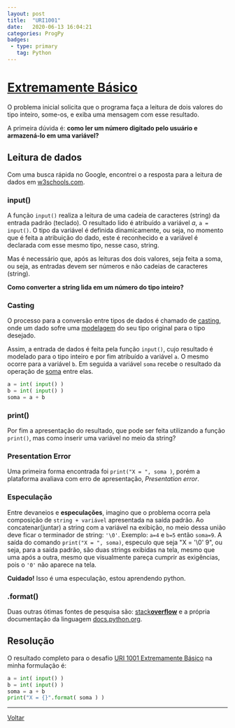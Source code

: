 ```yaml
---
layout: post
title:  "URI1001"
date:   2020-06-13 16:04:21
categories: ProgPy
badges:
 - type: primary
   tag: Python
---
```


# [Extremamente Básico](https://www.urionlinejudge.com.br/judge/pt/problems/view/1001)

O problema inicial solicita que o programa faça a leitura de dois valores do tipo inteiro, some-os, e exiba uma mensagem com esse resultado.

A primeira dúvida é: **como ler um número digitado pelo usuário e armazená-lo em uma variável?**

<!--more-->

## Leitura de dados
Com uma busca rápida no Google, encontrei o a resposta para a leitura de dados em [w3schools.com](https://www.w3schools.com/python/ref_func_input.asp?_blank).

### input()
A função `input()` realiza a leitura de uma cadeia de caracteres (string) da entrada padrão (teclado). O resultado lido é atribuído a variável *a*, `a = input()`. O tipo da variável é definida dinamicamente, ou seja, no momento que é feita a atribuição do dado, este é reconhecido e a variável é declarada com esse mesmo tipo, nesse caso, string.

Mas é necessário que, após as leituras dos dois valores, seja feita a soma, ou seja, as entradas devem ser números e não cadeias de caracteres (string).

**Como converter a string lida em um número do tipo inteiro?**

### Casting
O processo para a conversão entre tipos de dados é chamado de
[casting](https://www.w3schools.com/python/python_casting.asp?_blank), onde um dado sofre uma [modelagem](https://translate.google.com.br/?hl=pt-BR#view=home&op=translate&sl=en&tl=pt&text=casting) do seu tipo original para o tipo desejado.

Assim, a entrada de dados é feita pela função `input()`, cujo resultado é modelado para o tipo inteiro e por fim atribuído a variável `a`.
O mesmo ocorre para a variável `b`. Em seguida a variável `soma` recebe o resultado da operação de [soma](https://www.w3schools.com/python/python_operators.asp?_blank) entre elas.

```python
a = int( input() )
b = int( input() )
soma = a + b
```

### print()
Por fim a apresentação do resultado, que pode ser feita utilizando a função `print()`, mas como inserir uma variável no meio da string?

### Presentation Error
Uma primeira forma encontrada foi `print("X = ", soma )`, porém a plataforma avaliava com erro de apresentação, *Presentation error*.

### Especulação
Entre devaneios e **especulações**, imagino que o problema ocorra pela composição de `string + variável` apresentada na saída padrão. Ao concatenar(juntar) a string com a variável na exibição, no meio dessa união deve ficar o terminador de string: `'\0'`. Exemplo: `a=4` e `b=5` então `soma=9`. A saída do comando `print("X = ", soma)`, especulo que seja "X = '\0' 9", ou seja, para a saída padrão, são duas strings exibidas na tela, mesmo que uma após a outra, mesmo que visualmente pareça cumprir as exigências, pois o `'0'` não aparece na tela.

**Cuidado!** Isso é uma especulação, estou aprendendo python.

### .format()
Duas outras ótimas fontes de pesquisa são: [stack**overflow**](https://pt.stackoverflow.com/questions/225498/formatando-strings-com-format-e) e a própria documentação da linguagem [docs.python.org](https://docs.python.org/3/library/string.html#custom-string-formatting).

## Resolução
O resultado completo para o desafio
[URI 1001 Extremamente Básico](https://www.urionlinejudge.com.br/judge/pt/problems/view/1001?_blanck) na minha formulação é:


```python
a = int( input() )
b = int( input() )
soma = a + b
print("X = {}".format( soma ) )
```


<hr/>

[Voltar]({{site.baseurl}}/2020/uri1001)
